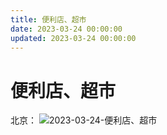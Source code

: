 ```yaml
---
title: 便利店、超市
date: 2023-03-24 00:00:00
updated: 2023-03-24 00:00:00
---
```


# 便利店、超市

北京：
![2023-03-24-便利店、超市](assets/2023-03-24-便利店、超市.jpeg)

